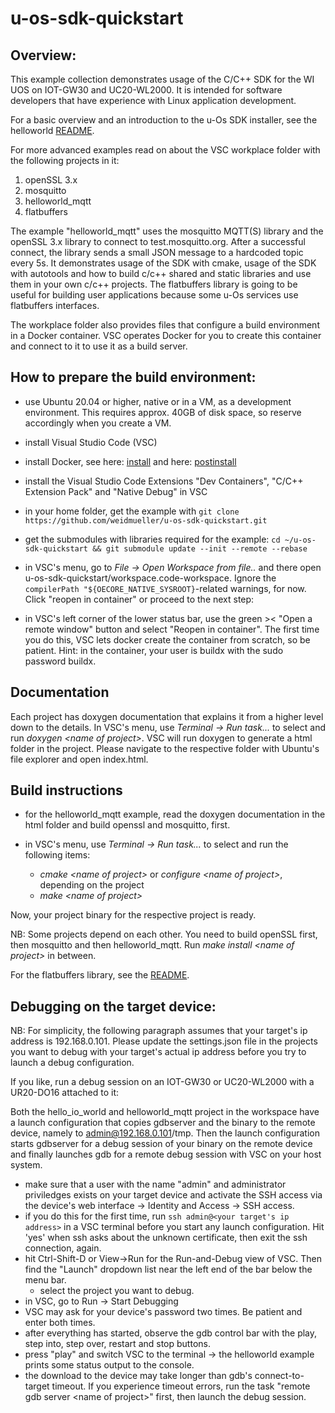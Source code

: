 <!--
Copyright 2023 Weidmueller Interface GmbH & Co. KG <oss@weidmueller.com>
SPDX-FileCopyrightText: 2023 

SPDX-License-Identifier: Apache-2.0
-->

# u-os-sdk-quickstart

## Overview:

This example collection demonstrates usage of the C/C++ SDK for the WI UOS on IOT-GW30 and UC20-WL2000. It is intended for software developers that have experience with Linux application development.

For a basic overview and an introduction to the u-Os SDK installer, see the helloworld [README](helloworld/README.md).

For more advanced examples read on about the VSC workplace folder with the following projects in it:

1. openSSL 3.x
2. mosquitto
3. helloworld_mqtt
4. flatbuffers

The example "helloworld_mqtt" uses the mosquitto MQTT(S) library and the openSSL 3.x library to connect to test.mosquitto.org. After a successful connect, the library sends a small JSON message to a hardcoded topic every 5s.
It demonstrates usage of the SDK with cmake, usage of the SDK with autotools and how to build c/c++ shared and static libraries and use them in your own c/c++ projects.
The flatbuffers library is going to be useful for building user applications because some u-Os services use flatbuffers interfaces.

The workplace folder also provides files that configure a build environment in a Docker container. VSC operates Docker for you to create this container and connect to it to use it as a build server.

## How to prepare the build environment:

- use Ubuntu 20.04 or higher, native or in a VM, as a development environment. This requires approx. 40GB of disk space, so reserve accordingly when you create a VM.

- install Visual Studio Code (VSC)

- install Docker, see here: [install](https://docs.docker.com/engine/install/ubuntu/) and here: [postinstall](https://docs.docker.com/engine/install/linux-postinstall/)

- install the Visual Studio Code Extensions "Dev Containers", "C/C++ Extension Pack" and "Native Debug" in VSC

- in your home folder, get the example with `git clone https://github.com/weidmueller/u-os-sdk-quickstart.git`

- get the submodules with libraries required for the example: `cd ~/u-os-sdk-quickstart && git submodule update --init --remote --rebase`

- in VSC's menu, go to *File -> Open Workspace from file..* and there open u-os-sdk-quickstart/workspace.code-workspace. Ignore the `compilerPath "${OECORE_NATIVE_SYSROOT}`-related warnings, for now. Click "reopen in container" or proceed to the next step:

- in VSC's left corner of the lower status bar, use the green >< "Open a remote window" button and select "Reopen in container". The first time you do this, VSC lets docker create the container from scratch, so be patient. Hint: in the container, your user is buildx with the sudo password buildx.

## Documentation
Each project has doxygen documentation that explains it from a higher level down to the details. 
In VSC's menu, use *Terminal -> Run task...* to select and run *doxygen <name of project\>*.
VSC will run doxygen to generate a html folder in the project. Please navigate to the respective folder with Ubuntu's file explorer and open index.html.

## Build instructions

- for the helloworld_mqtt example, read the doxygen documentation in the html folder and build openssl and mosquitto, first.

- in VSC's menu, use *Terminal -> Run task...* to select and run the following items:
    - *cmake <name of project\>* or *configure <name of project\>*, depending on the project
    - *make <name of project\>*
    
Now, your project binary for the respective project is ready.

NB: Some projects depend on each other. You need to build openSSL first, then mosquitto and then helloworld_mqtt. Run *make install <name of project\>* in between. 

For the flatbuffers library, see the [README](flatbuffers/README.md).

## Debugging on the target device:

NB: For simplicity, the following paragraph assumes that your target's ip address is 192.168.0.101. Please update the settings.json file in the projects you want to debug with your target's actual ip address before you try to launch a debug configuration.

If you like, run a debug session on an IOT-GW30 or UC20-WL2000 with a UR20-DO16 attached to it:

Both the hello_io_world and helloworld_mqtt project in the workspace have a launch configuration that copies gdbserver and the binary to the remote device, namely to admin@192.168.0.101/tmp.
Then the launch configuration starts gdbserver for a debug session of your binary on the remote device and finally launches gdb for a remote debug session with VSC on your host system.

- make sure that a user with the name "admin" and administrator priviledges exists on your target device and activate the SSH access via the device's web interface -> Identity and Access -> SSH access.
- if you do this for the first time, run `ssh admin@<your target's ip address>` in a VSC terminal before you start any launch configuration. Hit 'yes' when ssh asks about the unknown certificate, then exit the ssh connection, again.
- hit Ctrl-Shift-D or View->Run for the Run-and-Debug view of VSC. Then find the "Launch" dropdown list near the left end of the bar below the menu bar.
    - select the project you want to debug.
- in VSC, go to Run -> Start Debugging
- VSC may ask for your device's password two times. Be patient and enter both times.
- after everything has started, observe the gdb control bar with the play, step into, step over, restart and stop buttons. 
- press "play" and switch VSC to the terminal -> the helloworld example prints some status output to the console.
- the download to the device may take longer than gdb's connect-to-target timeout. If you experience timeout errors, run the task "remote gdb server <name of project\>" first, then launch the debug session.
